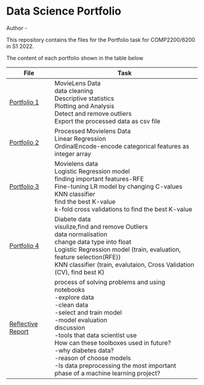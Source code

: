 # Data Science Portfolio

Author - 

This repository contains the files for the Portfolio task for COMP2200/6200 in S1 2022. 

The content of each portfolio shown in the table below

| File    | Task      |
| ------------- | ------------- |
|[Portfolio 1](http://localhost:8888/notebooks/DSWorkshop/data-science-portfolio-annyz7516/Portfolio_Part_1.ipynb)|MovieLens Data<br>data cleaning<br>Descriptive statistics<br>Plotting and Analysis<br>Detect and remove outliers<br>Export the processed data as csv file |
|[Portfolio 2](http://localhost:8888/notebooks/DSWorkshop/data-science-portfolio-annyz7516/Portfolio_Part_2.ipynb)|Processed Movielens Data<br>Linear Regression<br>OrdinalEncode-encode categorical features as integer array<br>|
|[Portfolio 3](http://localhost:8888/notebooks/DSWorkshop/data-science-portfolio-annyz7516/Portfolio_Part_3.ipynb)|Movielens data<br>Logistic Regression model<br>finding important features-RFE<br>Fine-tuning LR model by changing C-values<br>KNN classifier<br>find the best K-value<br>k-fold cross validations to find the best K-value|
|[Portfolio 4](http://localhost:8888/notebooks/DSWorkshop/data-science-portfolio-annyz7516/Portfolio_part_4_final.ipynb)|Diabete data<br>visulize,find and remove Outliers<br>data normalisation<br>change data type into float<br>Logistic Regression model (train, evaluation, feature selection(RFE))<br>KNN classifier (train, evalutaion, Cross Validation (CV), find best K) |
|[Reflective Report](http://localhost:8888/notebooks/DSWorkshop/data-science-portfolio-annyz7516/Reflective%20Report%20-%20Portfolio_4.ipynb) |process of solving problems and using notebooks<br>-explore data<br>-clean data<br>-select and train model<br>-model evaluation<br>discussion<br>-tools that data scientist use<br>How can these toolboxes used in future? <br>-why diabetes data?<br>-reason of choose models<br>-Is data preprocessing the most important phase of a machine learning project?|
